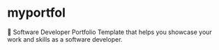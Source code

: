 # myportfol
🚀 Software Developer Portfolio Template that helps you showcase your work and skills as a software developer.
